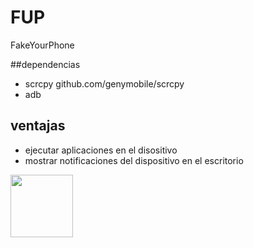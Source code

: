 # FUP
FakeYourPhone

##dependencias
 - scrcpy github.com/genymobile/scrcpy
 - adb 


## ventajas
  - ejecutar aplicaciones en el disositivo
  - mostrar notificaciones del dispositivo en el escritorio


 <img src="https://user-images.githubusercontent.com/25087943/173197668-baf697bc-b669-42be-9fed-23defa0b4886.png" width="100"/>

